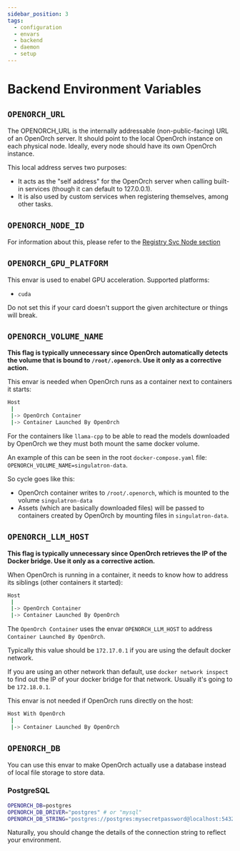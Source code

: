 ```yaml
---
sidebar_position: 3
tags:
  - configuration
  - envars
  - backend
  - daemon
  - setup
---
```


# Backend Environment Variables

## `OPENORCH_URL`

The OPENORCH_URL is the internally addressable (non-public-facing) URL of an OpenOrch server. It should point to the local OpenOrch instance on each physical node. Ideally, every node should have its own OpenOrch instance.

This local address serves two purposes:

- It acts as the "self address" for the OpenOrch server when calling built-in services (though it can default to 127.0.0.1).
- It is also used by custom services when registering themselves, among other tasks.

## `OPENORCH_NODE_ID`

For information about this, please refer to the [Registry Svc Node section](/docs/built-in-services/registry-svc#node)

## `OPENORCH_GPU_PLATFORM`

This envar is used to enabel GPU acceleration.
Supported platforms:

- `cuda`

Do not set this if your card doesn't support the given architecture or things will break.

## `OPENORCH_VOLUME_NAME`

**This flag is typically unnecessary since OpenOrch automatically detects the volume that is bound to `/root/.openorch`. Use it only as a corrective action.**

This envar is needed when OpenOrch runs as a container next to containers it starts:

```sh
Host
 |
 |-> OpenOrch Container
 |-> Container Launched By OpenOrch
```

For the containers like `llama-cpp` to be able to read the models downloaded by OpenOrch we they must both mount the same docker volume.

An example of this can be seen in the root `docker-compose.yaml` file: `OPENORCH_VOLUME_NAME=singulatron-data`.

So cycle goes like this:

- OpenOrch container writes to `/root/.openorch`, which is mounted to the volume `singulatron-data`
- Assets (which are basically downloaded files) will be passed to containers created by OpenOrch by mounting files in `singulatron-data`.

## `OPENORCH_LLM_HOST`

**This flag is typically unnecessary since OpenOrch retrieves the IP of the Docker bridge. Use it only as a corrective action.**

When OpenOrch is running in a container, it needs to know how to address its siblings (other containers it started):

```sh
Host
 |
 |-> OpenOrch Container
 |-> Container Launched By OpenOrch
```

The `OpenOrch Container` uses the envar `OPENORCH_LLM_HOST` to address `Container Launched By OpenOrch`.

Typically this value should be `172.17.0.1` if you are using the default docker network.

If you are using an other network than default, use `docker network inspect` to find out the IP of your docker bridge for that network.
Usually it's going to be `172.18.0.1`.

This envar is not needed if OpenOrch runs directly on the host:

```sh
Host With OpenOrch
 |
 |-> Container Launched By OpenOrch
```

## `OPENORCH_DB`

You can use this envar to make OpenOrch actually use a database instead of local file storage to store data.

### PostgreSQL

```sh
OPENORCH_DB=postgres
OPENORCH_DB_DRIVER="postgres" # or "mysql"
OPENORCH_DB_STRING="postgres://postgres:mysecretpassword@localhost:5432/mydatabase?sslmode=disable"
```

Naturally, you should change the details of the connection string to reflect your environment.
